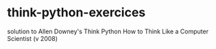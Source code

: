 # think-python-exercices
solution to Allen Downey's Think Python How to Think Like a Computer Scientist (v 2008)
